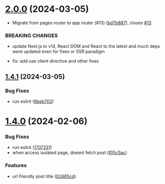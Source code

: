 # [2.0.0](https://github.com/allbertuu/blog-do-alberto/compare/v1.4.1...v2.0.0) (2024-03-05)


* Migrate from pages router to app router (#13) ([bd7b887](https://github.com/allbertuu/blog-do-alberto/commit/bd7b887bfe7942c38aa1e60bda940a8de3fb2a89)), closes [#13](https://github.com/allbertuu/blog-do-alberto/issues/13)


### BREAKING CHANGES

* update Next.js to v14, React DOM and React to the latest and much deps were updated
even for fixes or SSR paradigm

* fix: add use client directive and other fixes

## [1.4.1](https://github.com/allbertuu/blog-do-alberto/compare/v1.4.0...v1.4.1) (2024-03-05)


### Bug Fixes

* run eslint ([9beb702](https://github.com/allbertuu/blog-do-alberto/commit/9beb7022f4f1a76763cd8fb4cdde5ed269c1e76a))

# [1.4.0](https://github.com/allbertuu/blog-do-alberto/compare/v1.3.0...v1.4.0) (2024-02-06)


### Bug Fixes

* run eslint ([1707331](https://github.com/allbertuu/blog-do-alberto/commit/1707331d1d83770111ff53990ceba88c90199ed0))
* when access isolated page, doesnt fetch post ([f05c5ac](https://github.com/allbertuu/blog-do-alberto/commit/f05c5ac165a7de4bf6e5691273622b34b05cdaaf))


### Features

* url friendly post title ([02485cd](https://github.com/allbertuu/blog-do-alberto/commit/02485cd358b276c0fc23c5eb4d882b92b9260705))
